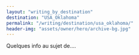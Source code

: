 ```yaml
---
layout: "writing_by_destination"
destination: "USA_Oklahoma"
permalink: "/writing/destination/usa_oklahoma/"
header-img: "assets/owner/hero/archive-bg.jpg"
---
```


Quelques info au sujet de....